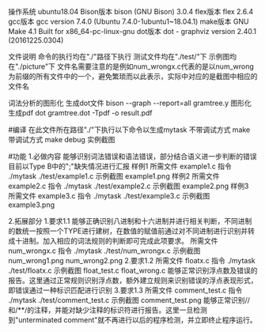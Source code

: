 操作系统 ubuntu18.04
Bison版本 bison (GNU Bison) 3.0.4
flex版本 flex 2.6.4
gcc版本 gcc version 7.4.0 (Ubuntu 7.4.0-1ubuntu1~18.04.1)
make版本 GNU Make 4.1 Built for x86_64-pc-linux-gnu
dot版本 dot - graphviz version 2.40.1 (20161225.0304)

文件说明
命令的执行均在"./"路径下执行
测试文件均在"./test/"下
示例图均在"./picture"下
文件名需要注意的是例如num_wrongx.c代表的是以num_wrong为前缀的所有文件中的一个，避免繁琐而以此表示，实际中对应的是截图中相应的文件名


词法分析的图形化
生成dot文件 
bison --graph --report=all gramtree.y
图形化生成pdf
dot gramtree.dot -Tpdf -o result.pdf

#编译
在此文件所在路径"./"下执行以下命令以生成mytask
不带调试方式 make
带调试方式 make debug
实例截图

#功能
1.必做内容
能够识别词法错误和语法错误，部分结合语义进一步判断的错误目前以Type B中的";"缺失情况进行汇报
样例1
所需文件 example1.c
指令 ./mytask ./test/example1.c
示例截图 example1.png
样例2
所需文件 example2.c
指令 ./mytask ./test/example2.c
示例截图 example2.png
样例3
所需文件 example3.c
指令 ./mytask ./test/example3.c
示例截图 example3.png

2.拓展部分
1.要求1.1
能够正确识别八进制和十六进制并进行相关判断，不同进制的数统一按照一个TYPE进行建树，在数值的赋值前通过对不同进制进行识别并转成十进制。加入相应的词法规则的判断即可完成此项要求。
所需文件 num_wrongx.c
指令 ./mytask ./test/num_wrongx.c
示例截图 num_wrong1.png num_wrong2.png
2.要求1.2
所需文件 floatx.c
指令 ./mytask ./test/floatx.c
示例截图 float_test.c float_wrong.c
能够正常识别浮点数及错误的报告。这里通过正常规则识别浮点数，额外建立规则来识别错误的浮点表现形式，即错误通过一种标识匹配进行识别
3.要求1.3
所需文件 comment_test.c
指令 ./mytask ./test/comment_test.c
示例截图 comment_test.png
能够正常识别//和/**/的注释，并能对缺少注释的标识符进行报告。这里一旦检测到"unterminated comment"就不再进行以后的程序检测，并立即终止程序运行。




